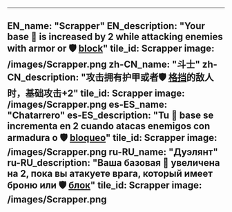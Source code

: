 ---

EN_name: "Scrapper"
EN_description: "Your base 🔸 is increased by 2 while attacking enemies with armor or 🛡️️ <u>block</u>"
tile_id: Scrapper
image: /images/Scrapper.png
zh-CN_name: "斗士"
zh-CN_description: "攻击拥有护甲或者🛡️️ <u>格挡</u>的敌人时，基础攻击+2"
tile_id: Scrapper
image: /images/Scrapper.png
es-ES_name: "Chatarrero"
es-ES_description: "Tu 🔸 base se incrementa en 2 cuando atacas enemigos con armadura o 🛡️️ <u>bloqueo</u>"
tile_id: Scrapper
image: /images/Scrapper.png
ru-RU_name: "Дуэлянт"
ru-RU_description: "Ваша базовая 🔸 увеличена на 2, пока вы атакуете врага, который имеет броню или 🛡️️ <u>блок</u>"
tile_id: Scrapper
image: /images/Scrapper.png
---